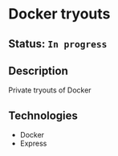 # Docker tryouts

## Status: ````In progress````

## Description
Private tryouts of Docker

## Technologies
- Docker
- Express



